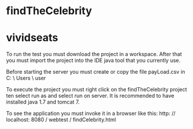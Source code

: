 # findTheCelebrity
# vividseats

To run the test you must download the project in a workspace.
After that you must import the project into the IDE java tool that you currently use.

Before starting the server you must create or copy the file payLoad.csv in C: \ Users \ user

To execute the project you must right click on the findTheCelebrity project ten select run as and select run on server.
It is recommended to have installed java 1.7 and tomcat 7.

To see the application you must invoke it in a browser like this: http: // localhost: 8080 / webtest / findCelebrity.html
